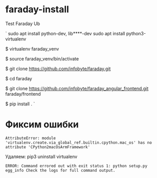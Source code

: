 # faraday-install
Test Faraday Ub

`
sudo apt install python-dev, lib****-dev
sudo apt install python3-virtualenv

$ virtualenv faraday_venv

$ source faraday_venv/bin/activate

$ git clone https://github.com/infobyte/faraday.git

$ cd faraday

$ git clone https://github.com/infobyte/faraday_angular_frontend.git faraday/frontend

$ pip install .
`


# Фиксим ошибки

`AttributeError: module 'virtualenv.create.via_global_ref.builtin.cpython.mac_os' has no attribute 'CPython2macOsArmFramework'`

Удаляем: pip3 uninstall virtualenv


`ERROR: Command errored out with exit status 1: python setup.py egg_info Check the logs for full command output.`

